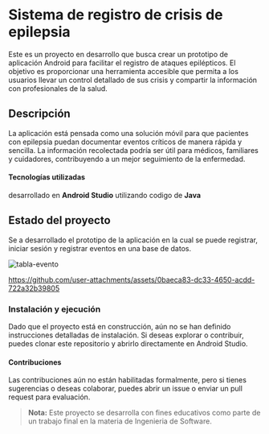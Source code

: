 # Sistema de registro de crisis de epilepsia

Este es un proyecto en desarrollo que busca crear un prototipo de aplicación Android para facilitar el registro de ataques epilépticos. El objetivo es proporcionar una herramienta accesible que permita a los usuarios llevar un control detallado de sus crisis y compartir la información con profesionales de la salud.

##  Descripción

La aplicación está pensada como una solución móvil para que pacientes con epilepsia puedan documentar eventos críticos de manera rápida y sencilla. La información recolectada podría ser útil para médicos, familiares y cuidadores, contribuyendo a un mejor seguimiento de la enfermedad.

####  Tecnologías utilizadas

 desarrollado en **Android Studio** utilizando codigo de **Java**

##  Estado del proyecto
Se a desarrollado el prototipo de la aplicación en la cual se puede registrar, iniciar sesión y registrar eventos en una base de datos.


![tabla-evento](https://github.com/user-attachments/assets/d8faa652-deef-4a74-bc13-ebf81de118c8)

https://github.com/user-attachments/assets/0baeca83-dc33-4650-acdd-722a32b39805




###  Instalación y ejecución

Dado que el proyecto está en construcción, aún no se han definido instrucciones detalladas de instalación. Si deseas explorar o contribuir, puedes clonar este repositorio y abrirlo directamente en Android Studio.

####  Contribuciones
Las contribuciones aún no están habilitadas formalmente, pero si tienes sugerencias o deseas colaborar, puedes abrir un issue o enviar un pull request para evaluación.  



>**Nota:** Este proyecto se desarrolla con fines educativos como parte de un trabajo final en la materia de Ingenieria de Software.
